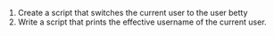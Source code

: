 1. Create a script that switches the current user to the user betty
2. Write a script that prints the effective username of the current user.
